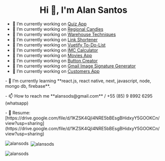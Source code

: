 <h1 align="center">Hi 👋, I'm Alan Santos</h1>

- 🔭 I’m currently working on [Quiz App](https://quiz-app-coral.vercel.app/)
- 🔭 I’m currently working on [Regional Candies](https://vue-scorm-aula-aa5azbrgm-alansods.vercel.app/#/)
- 🔭 I’m currently working on [Warehouse Techniques](https://tecnicas-do-almoxarifado.vercel.app/#/)
- 🔭 I’m currently working on [Link Shortener](https://encurtador-de-links-red.vercel.app/)
- 🔭 I’m currently working on [Vuetify To-Do-List](https://vuetify-todo-list.vercel.app/#/tarefas)
- 🔭 I’m currently working on [IMC Calculator](https://imc-calculator-eta.vercel.app/)
- 🔭 I’m currently working on [Movies App](https://movies-app-dun.vercel.app/)
- 🔭 I’m currently working on [Button Creator](https://button-creator-five.vercel.app/#/)
- 🔭 I’m currently working on [Gmail Image Signature Generator](https://gerador-assinatura-gmail.vercel.app/)
- 🔭 I’m currently working on [Customers App](https://material-ui-costumers-app.vercel.app/customers)

<p>
- 🌱 I’m currently learning **react.js, react native, next, javascript, node, mongo db, firebase**.
</p>

<p>
- 📫 How to reach me **alansods@gmail.com** / +55 (85) 9 8992 6295 (whatsapp)
</p>
 
 <p>
- 📄 Resume: [https://drive.google.com/file/d/1KZSK4Qjl4NRE5bBEsgBHidxyY5GOOKCn/view?usp=sharing](https://drive.google.com/file/d/1KZSK4Qjl4NRE5bBEsgBHidxyY5GOOKCn/view?usp=sharing)
</p>

<p><img align="left" src="https://github-readme-stats.vercel.app/api/top-langs?username=alansods&show_icons=true&locale=en&layout=compact" alt="alansods" /></p>

<p>&nbsp;<img align="center" src="https://github-readme-stats.vercel.app/api?username=alansods&show_icons=true&locale=en" alt="alansods" /></p>

<p><img align="center" src="https://github-readme-streak-stats.herokuapp.com/?user=alansods&" alt="alansods" /></p>
